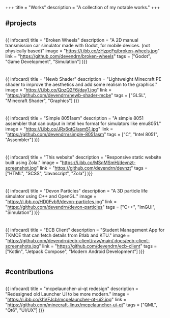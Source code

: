 +++
title = "Works"
description = "A collection of my notable works."
+++

## #projects

<div style="display: flex; gap: 10px; flex-wrap: wrap;">

{{ infocard(
    title = "Broken Wheels"
    description = "A 2D manual transmission car simulator made with Godot, for mobile devices. (not physically based)"
    image = "https://i.ibb.co/zHzpcFq/broken-wheels.jpg"
    link = "https://github.com/devendrn/broken-wheels"
    tags = ["Godot", "Game Development", "Simulation"]
)}}

{{ infocard(
    title = "Newb Shader"
    description = "Lightweight Minecraft PE shader to improve the aesthetics and add some realism to the graphics."
    image = "https://i.ibb.co/QpzQ2F6/day1.jpg"
    link = "https://github.com/devendrn/newb-shader-mcbe"
    tags = ["GLSL", "Minecraft Shader", "Graphics"]
)}}

{{ infocard(
    title = "Simple 8051asm"
    description = "A simple 8051 assembler that can output in Intel hex format for simulators like emu8051."
    image = "https://i.ibb.co/JRx6qtG/asm51.jpg"
    link = "https://github.com/devendrn/simple-8051asm"
    tags = ["C", "Intel 8051", "Assembler"]
)}}

{{ infocard(
    title = "This website"
    description = "Responsive static website built using Zola."
    image = "https://i.ibb.co/MSqMSmH/devnzt-screenshot.jpg"
    link = "https://github.com/devendrn/devnzt"
    tags = ["HTML", "SCSS", "Javascript", "Zola"]
)}}

{{ infocard(
    title = "Devon Particles"
    description = "A 3D particle life simulator using C++ and OpenGL."
    image = "https://i.ibb.co/HD0Fvb9/devon-particles.jpg"
    link = "https://github.com/devendrn/devon-particles"
    tags = ["C++", "ImGUI", "Simulation"]
)}}

{{ infocard(
    title = "ECB Client"
    description = "Student Management App for TKMCE that can fetch details from Etlab and KTU."
    image = "https://github.com/devendrn/ecb-client/raw/main/.docs/ecb-client-screenshots.jpg"
    link = "https://github.com/devendrn/ecb-client"
    tags = ["Kotlin", "Jetpack Compose", "Modern Android Development"]
)}}

</div>

## #contributions

<div style="display: flex; gap: 10px; flex-wrap: wrap;">

{{ infocard(
    title = "mcpelauncher-ui-qt redesign"
    description = "Redesigned old Launcher UI to be more modern."
    image = "https://i.ibb.co/khVFJcb/mcpelauncher-qt-ui2.jpg"
    link = "https://github.com/minecraft-linux/mcpelauncher-ui-qt"
    tags = ["QML", "Qt6", "UI/UX"]
)}}

</div>
